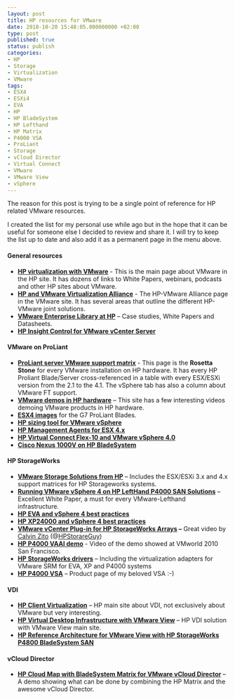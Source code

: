 ```yaml
---
layout: post
title: HP resources for VMware
date: 2010-10-20 15:48:05.000000000 +02:00
type: post
published: true
status: publish
categories:
- HP
- Storage
- Virtualization
- VMware
tags:
- ESX4
- ESXi4
- EVA
- HP
- HP BladeSystem
- HP Lefthand
- HP Matrix
- P4000 VSA
- ProLiant
- Storage
- vCloud Director
- Virtual Connect
- VMware
- VMware View
- vSphere
---
```


The reason for this post is trying to be a single point of reference for HP related VMware resources.

I created the list for my personal use while ago but in the hope that it can be useful for someone else I decided to review and share it. I will try to keep the list up to date and also add it as a permanent page in the menu above.

#### General resources

-   [**HP virtualization with VMware**](http://www.hp.com/go/vmware) - This is the main page about VMware in the HP site. It has dozens of links to White Papers, webinars, podcasts and other HP sites about VMware.
-   [**HP and VMware Virtualization Alliance**](http://www.vmware.com/solutions/partners/alliances/hp.html) - The HP-VMware Alliance page in the VMware site. It has several areas that outline the different HP-VMware joint solutions.
-   [**VMware Enterprise Library at HP**](http://h20195.www2.hp.com/v2/erl.aspx?keywords=vmware&doctype=all&prodtype=3447589%7C15351%7C3709945%7C329290%7C18964%7C457757%7C31987&docreg=ww%7Cus&segment=leb%7Csmb&query=yes) – Case studies, White Papers and Datasheets.
-   [**HP Insight Control for VMware vCenter Server**](http://h18004.www1.hp.com/products/servers/management/unified/infolibraryicv.html)

#### VMware on ProLiant

-   [**ProLiant server VMware support matrix**](http://h71028.www7.hp.com/enterprise/us/en/servers/4x-servers.html) - This page is the **Rosetta Stone** for every VMware installation on HP hardware. It has every HP Proliant Blade/Server cross-referenced in a table with every ESX/ESXi version from the 2.1 to the 4.1. The vSphere tab has also a column about VMware FT support.
-   [**VMware demos in HP hardware**](http://h20324.www2.hp.com/SDP/Content/ContentListing.aspx?booth=39&tag=65) – This site has a few interesting videos demoing VMware products in HP hardware.
-   **[ESX4 images](https://h20392.www2.hp.com/portal/swdepot/displayProductInfo.do?productNumber=HPVM08)** for the G7 ProLiant Blades.
-   [**HP sizing tool for VMware vSphere**](http://h71019.www7.hp.com/activeanswers/cache/120132-0-0-0-121.html)
-   **[HP Management Agents for ESX 4.x](http://h20000.www2.hp.com/bizsupport/TechSupport/SoftwareDescription.jsp?lang=en&cc=us&prodTypeId=3709945&prodSeriesId=4194735&prodNameId=4194638&swEnvOID=4040&swLang=13&mode=2&taskId=135&swItem=MTX-cd4d37bc8df74075b90b187074)**
-   **[HP Virtual Connect Flex-10 and VMware vSphere 4.0](http://h20195.www2.hp.com/V2/GetPDF.aspx/4AA2-9642ENW.pdf)**
-   **[Cisco Nexus 1000V on HP BladeSystem](http://h20195.www2.hp.com/V2/GetPDF.aspx/4AA2-9442ENW.pdf)**

#### HP StorageWorks

-   [**VMware Storage Solutions from HP**](http://h71028.www7.hp.com/enterprise/us/en/solutions/storage-vmware.html) – Includes the ESX/ESXi 3.x and 4.x support matrices for HP Storageworks systems.
-   [**Running VMware vSphere 4 on HP LeftHand P4000 SAN Solutions**](http://h20195.www2.hp.com/V2/GetPDF.aspx/4AA3-0261ENW.pdf) – Excellent White Paper, a must for every VMware-Lefthand infrastructure.
-   **[HP EVA and vSphere 4 best practices](http://h20195.www2.hp.com/V2/GetPDF.aspx/4AA1-2185ENW.pdf)**
-   **[HP XP24000 and vSphere 4 best practices](http://h20195.www2.hp.com/V2/GetPDF.aspx/4AA3-0450ENW.pdf)**
-   **[VMware vCenter Plug-in for HP StorageWorks Arrays](http://h30507.www3.hp.com/t5/Around-the-Storage-Block-Blog/VMware-vCenter-Plug-in-for-HP-StorageWorks-Arrays/bc-p/79724) –** Great video by [Calvin Zito](http://www.hp.com/storage/blog) (@[HPStorareGuy](http://twitter.com/#!/hpstorageguy))
-   [**HP P4000 VAAI demo**](http://h30507.www3.hp.com/t5/Around-the-Storage-Block-Blog/VAAI-Demo-at-VMworld/ba-p/82295) - Video of the demo showed at VMworld 2010 San Francisco.
-   [**HP StorageWorks drivers**](http://h20000.www2.hp.com/bizsupport/TechSupport/ProductList.jsp?lang=en&cc=uk&taskId=135&prodTypeId=18964&prodSeriesId=499896) – Including the virtualization adapters for VMware SRM for EVA, XP and P4000 systems
-   **[HP P4000 VSA](http://h18006.www1.hp.com/products/storage/software/vsa/index.html)** – Product page of my beloved VSA :-)

#### VDI

-   [**HP Client Virtualization**](http://h18013.www1.hp.com/products/servers/virtualization/index.html) – HP main site about VDI, not exclusively about VMware but very interesting.
-   [**HP Virtual Desktop Infrastructure with VMware View**](http://h18004.www1.hp.com/products/servers/software/vmware/virtualization/vdi/index.html) – HP VDI solution with VMware View main site.
-   [**HP Reference Architecture for VMware View with HP StorageWorks P4800 BladeSystem SAN**](http://h20195.www2.hp.com/v2/GetPDF.aspx/4AA1-9454ENW.pdf)

#### vCloud Director

-   **[HP Cloud Map with BladeSystem Matrix for VMware vCloud Director](http://ebcsdp.houston.hp.com/SDP/Content/ContentDetails.aspx?ID=2515&booth=63&tag=493&portal=1)** – A demo showing what can be done by combining the HP Matrix and the awesome vCloud Director.

